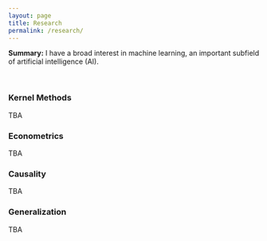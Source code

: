 ```yaml
---
layout: page
title: Research
permalink: /research/
---
```


<strong>Summary:</strong>
I have a broad interest in machine learning, an important subfield of artificial intelligence (AI).

<br>

<h3>Kernel Methods</h3>

TBA

<h3>Econometrics</h3>

TBA

<h3>Causality</h3>

TBA

<h3>Generalization</h3>

TBA
